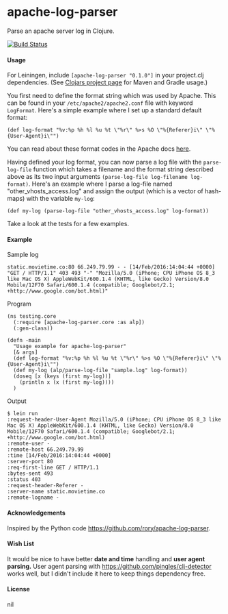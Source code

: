 # apache-log-parser

Parse an apache server log in Clojure.

[![Build Status](https://travis-ci.org/CaseyAMeakin/apache-log-parser.svg?branch=master)](https://travis-ci.org/CaseyAMeakin/apache-log-parser)


#### Usage

For Leiningen, include `[apache-log-parser "0.1.0"]` in your project.clj dependencies.  (See <a href="https://clojars.org/apache-log-parser">Clojars project page</a> for Maven and Gradle usage.)

You first need to define the format string which was used by Apache. This can be found in your `/etc/apache2/apache2.conf` file with keyword `LogFormat`.  Here's a simple example where I set up a standard default format:

```
(def log-format "%v:%p %h %l %u %t \"%r\" %>s %O \"%{Referer}i\" \"%{User-Agent}i\"")
```

You can read about these format codes in the Apache docs <a href="http://httpd.apache.org/docs/2.2/mod/mod_log_config.html">here</a>.

Having defined your log format, you can now parse a log file with the `parse-log-file` function
which takes a filename and the format string described above as its two input arguments `(parse-log-file log-filename log-format)`. Here's an example where I parse a log-file named "other\_vhosts\_access.log" and assign the output (which is a vector of hash-maps) with the variable `my-log`:

```
(def my-log (parse-log-file "other_vhosts_access.log" log-format))
```

Take a look at the tests for a few examples.

#### Example

Sample log

	static.movietime.co:80 66.249.79.99 - - [14/Feb/2016:14:04:44 +0000] "GET / HTTP/1.1" 403 493 "-" "Mozilla/5.0 (iPhone; CPU iPhone OS 8_3 like Mac OS X) AppleWebKit/600.1.4 (KHTML, like Gecko) Version/8.0 Mobile/12F70 Safari/600.1.4 (compatible; Googlebot/2.1; +http://www.google.com/bot.html)"


Program

```
(ns testing.core
  (:require [apache-log-parser.core :as alp])
  (:gen-class))
  
(defn -main
  "Usage example for apache-log-parser"
  [& args]
  (def log-format "%v:%p %h %l %u %t \"%r\" %>s %O \"%{Referer}i\" \"%{User-Agent}i\"")
  (def my-log (alp/parse-log-file "sample.log" log-format))
  (doseq [x (keys (first my-log))]
    (println x (x (first my-log))))
  )
```

Output  
  
```
$ lein run
:request-header-User-Agent Mozilla/5.0 (iPhone; CPU iPhone OS 8_3 like Mac OS X) AppleWebKit/600.1.4 (KHTML, like Gecko) Version/8.0 Mobile/12F70 Safari/600.1.4 (compatible; Googlebot/2.1; +http://www.google.com/bot.html)
:remote-user -
:remote-host 66.249.79.99
:time [14/Feb/2016:14:04:44 +0000]
:server-port 80
:req-first-line GET / HTTP/1.1
:bytes-sent 493
:status 403
:request-header-Referer -
:server-name static.movietime.co
:remote-logname -
```


#### Acknowledgements

Inspired by the Python code <a href="https://github.com/rory/apache-log-parser">https://github.com/rory/apache-log-parser</a>.

#### Wish List

It would be nice to have better <b>date and time</b> handling and <b>user agent parsing.</b> User agent parsing with <a href="https://github.com/pingles/clj-detector">https://github.com/pingles/clj-detector</a> works well, but I didn't include it here to keep things dependency free.

#### License

nil

